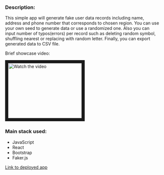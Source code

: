 ### Description:

This simple app will generate fake user data records including name, address and phone number that corresponds to chosen region. You can use your own seed to generate data or use a randomized one. Also you can input number of typos(errors) per record such as deleting random symbol, shuffling nearest or replacing with random letter. Finally, you can export generated data to CSV file.

<p>Brief showcase video:</p>
<a href="http://www.youtube.com/watch?feature=player_embedded&v=qGfjuDcHdM0" target="_blank">
 <img src="http://img.youtube.com/vi/qGfjuDcHdM0/hqdefault.jpg" alt="Watch the video" width="240" height="180" border="10" />
</a>

### Main stack used:

- JavaScript
- React
- Bootstrap
- Faker.js 

[Link to deployed app](https://fake-user-gen.netlify.app/)

